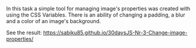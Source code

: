 In this task a simple tool for managing image's properties was created with using the CSS Variables. There is an ability of changing a padding, a blur and a color of an image's background.

See the result: https://sabiku85.github.io/30daysJS-Nr-3-Change-image-properties/

